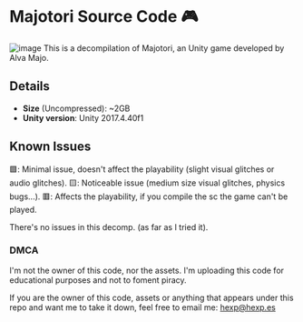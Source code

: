 # Majotori Source Code 🎮
![image](https://github.com/HeXpp/majotori-sc/assets/97027903/87d9b24f-b951-4c72-841e-397464984031)
This is a decompilation of Majotori, an Unity game developed by Alva Majo.

## Details
- **Size** (Uncompressed): ~2GB
- **Unity version**: Unity 2017.4.40f1

## Known Issues
🟩: Minimal issue, doesn't affect the playability (slight visual glitches or audio glitches).
🟨: Noticeable issue (medium size visual glitches, physics bugs...).
🟥: Affects the playability, if you compile the sc the game can't be played.

There's no issues in this decomp. (as far as I tried it).

### DMCA
I'm not the owner of this code, nor the assets. I'm uploading this code for educational purposes and not to foment piracy.

If you are the owner of this code, assets or anything that appears under this repo and want me to take it down, feel free to email me: hexp@hexp.es


